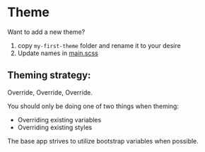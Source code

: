 # Theme

Want to add a new theme?

1.  copy `my-first-theme` folder and rename it to your desire
2.  Update names in [main.scss](../main.scss)

## Theming strategy:

Override, Override, Override.

You should only be doing one of two things when theming:

- Overriding existing variables
- Overriding existing styles

The base app strives to utilize bootstrap variables when possible.
